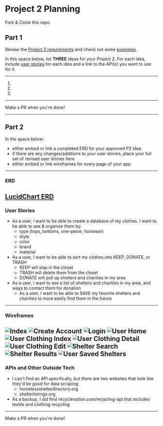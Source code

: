 # Project 2 Planning

Fork & Clone this repo.

## Part 1

Review the [Project 2 requirements](https://tmdarneille.gitbook.io/seirfx/11-projects/project-2#project-feedback-evaluation) and check out some [examples](https://tmdarneille.gitbook.io/seirfx/11-projects/past-projects/project2).

In this space below, list **THREE** ideas for your Project 2. For each idea, include [user stories](https://revelry.co/user-stories-that-dont-suck/) for each idea and a link to the API(s) you want to use for it.

--------------------------------------------------------
1. 
2. 
3.
---------------------------------------------------------

Make a PR when you're done!

---

## Part 2

In the space below:
* either embed or link a completed ERD for your approved P2 idea
* if there are any changes/additions to your user stories, place your full set of revised user stories here
* either embed or link wireframes for every page of your app

----------------------------------------------------------
### ERD
[LucidChart ERD](https://lucid.app/invitations/accept/27d080a7-f4b7-420e-90ae-14f3bcc63bad)
----------------------------------------------------------
### User Stories
- As a user, I want to be able to create a database of my clothes. I want to be able to see & organize them by:
    - type (tops, bottoms, one-piece, footwear)
    - style
    - color
    - brand
    - material
- As a user, I want to be able to sort my clothes into KEEP, DONATE, or TRASH
    - KEEP will stay in the closet
    - TRASH will delete them from the closet
    - DONATE will pull up shelters and charities in my area
- As a user, I want to see a list of shelters and charities in my area, and ways to contact them for donation
    - As a user, I want to be able to SAVE my favorite shelters and charities to more easily find them in the future
----------------------------------------------------------
### Wireframes
![Index](ecguerra.github.com/Project2Ideas/Wireframe/Project_2_index)
![Create Account](/Wireframe/Project_2_create_new)
![Login](/Wireframe/Project_2_login)
![User Home](/Wireframe/Project_2_user_home)
![User Clothing Index](/Wireframe/Project_2_user_clothing_index)
![User Clothing Detail](/Wireframe/Project_2_user_clothing_detail)
![User Clothing Edit](/Wireframe/Project_2_user_clothing_edit)
![Shelter Search](/Wireframe/Project_2_shelter_search)
![Shelter Results](/Wireframe/Project_2_user_shelter_results)
![User Saved Shelters](/Wireframe/Project_2_user_saved_shelters)
----------------------------------------------------------
### APIs and Other Outside Tech
- I can't find an API specifically, but there are two websites that look like they'd be good for data scraping:
    - homelessshelterdirectory.org
    - shelterlistings.org
- As a backup, I did find recyclenation.com/recycling-api that includes textile and clothing recycling
----------------------------------------------------------
Make a PR when you're done!
